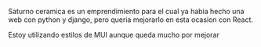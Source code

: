 Saturno ceramica es un emprendimiento para el cual ya habia hecho una web con python y django, pero queria mejorarlo en esta ocasion con React.

Estoy utilizando estilos de MUI aunque queda mucho por mejorar

